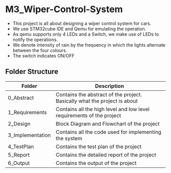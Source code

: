 # M3_Wiper-Control-System

- This project is all about designing a wiper control system for cars.
- We use STM32cube IDE and Qemu for emulating the operation.
- As qemu supports only 4 LEDs and a Switch, we make use of LEDs to notify the operations.
- We denote intensity of rain by the frequency in which the lights alternate between the four colours.
- The switch indicates ON/OFF

## Folder Structure

| Folder | Description |
| ----- | ----------- |
| 0_Abstract | Contains the abstract of the project. Basically what the project is about |
| 1_Requirements | Contains all the high level and low level requirements of the project	 |
| 2_Design | Block Diagram and Flowchart of the project	 |
| 3_Implementation	 | Contains all the code used for implementing the system |
| 4_TestPlan | Contains the test plan of the project	 |
| 5_Report | Contains the detailed report of the project	 |
| 6_Output | Contains the output of the project	 |

